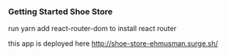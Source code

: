 ### Getting Started Shoe Store

run yarn add react-router-dom to install react router

this app is deployed here
http://shoe-store-ehmusman.surge.sh/
